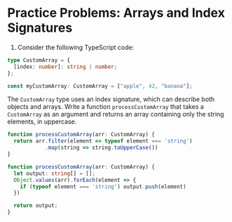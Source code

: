 # Practice Problems: Arrays and Index Signatures

1. Consider the following TypeScript code:

```ts
type CustomArray = {
  [index: number]: string | number;
};

const myCustomArray: CustomArray = ["apple", 42, "banana"];
```

The `CustomArray` type uses an index signature, which can describe both objects and arrays. Write a function `processCustomArray` that takes a `CustomArray` as an argument and returns an array containing only the string elements, in uppercase.

```ts
function processCustomArray(arr: CustomArray) {
  return arr.filter(element => typeof element === 'string')
            .map(string => string.toUpperCase())
}
```

```ts
function processCustomArray(arr: CustomArray) {
  let output: string[] = [];
  Object.values(arr).forEach(element => {
    if (typeof element === 'string') output.push(element)
  })

  return output;
}
```